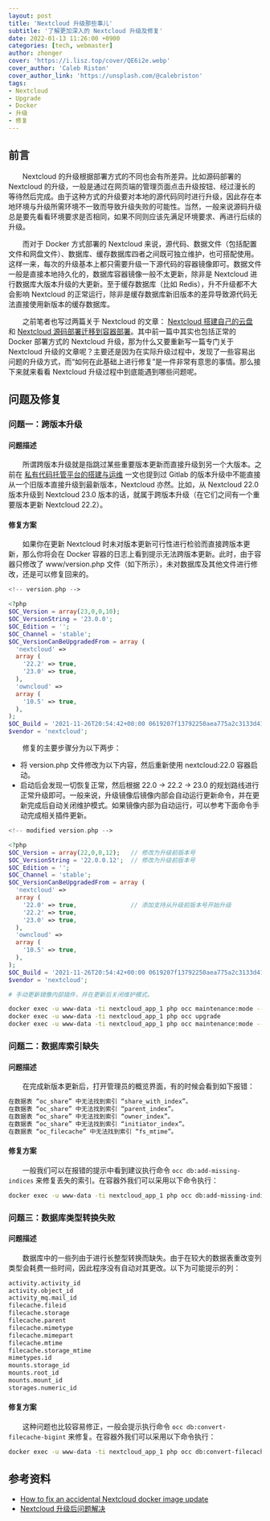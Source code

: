 ```yaml
---
layout: post
title: 'Nextcloud 升级那些事儿'
subtitle: '了解更加深入的 Nextcloud 升级及修复'
date: 2022-01-13 11:26:00 +0900
categories: [tech, webmaster]
author: zhonger
cover: 'https://i.lisz.top/cover/QE6i2e.webp'
cover_author: 'Caleb Riston'
cover_author_link: 'https://unsplash.com/@calebriston'
tags: 
- Nextcloud
- Upgrade
- Docker
- 升级
- 修复
---
```


## 前言

&emsp;&emsp;Nextcloud 的升级根据部署方式的不同也会有所差异。比如源码部署的 Nextcloud 的升级，一般是通过在网页端的管理页面点击升级按钮、经过漫长的等待然后完成。由于这种方式的升级要对本地的源代码同时进行升级，因此存在本地环境与升级所需环境不一致而导致升级失败的可能性。当然，一般来说源码升级总是要先看看环境要求是否相同，如果不同则应该先满足环境要求、再进行后续的升级。

&emsp;&emsp;而对于 Docker 方式部署的 Nextcloud 来说，源代码、数据文件（包括配置文件和网盘文件）、数据库、缓存数据库四者之间既可独立维护，也可搭配使用。这样一来，每次的升级基本上都只需要升级一下源代码的容器镜像即可。数据文件一般是直接本地持久化的，数据库容器镜像一般不太更新，除非是 Nextcloud 进行数据库大版本升级的大更新。至于缓存数据库（比如 Redis），升不升级都不大会影响 Nextcloud 的正常运行，除非是缓存数据库新旧版本的差异导致源代码无法直接使用新版本的缓存数据库。

&emsp;&emsp;之前笔者也写过两篇关于 Nextcloud 的文章： [Nextcloud 搭建自己的云盘](../webmaster/nextcloud.html) 和 [Nextcloud 源码部署迁移到容器部署](../docker/nextcloud-docker.html)。其中前一篇中其实也包括正常的 Docker 部署方式的 Nextcloud 升级，那为什么又要重新写一篇专门关于 Nextcloud 升级的文章呢？主要还是因为在实际升级过程中，发现了一些容易出问题的升级方式，而“如何在此基础上进行修复”是一件非常有意思的事情。那么接下来就来看看 Nextcloud 升级过程中到底能遇到哪些问题呢。

## 问题及修复

### 问题一：跨版本升级

#### 问题描述

&emsp;&emsp;所谓跨版本升级就是指跳过某些重要版本更新而直接升级到另一个大版本。之前在 [私有代码托管平台的搭建与运维](../docker/gitlab.html) 一文也提到过 Gitlab 的版本升级中不能直接从一个旧版本直接升级到最新版本，Nextcloud 亦然。比如，从 Nextcloud 22.0 版本升级到 Nextcloud 23.0 版本的话，就属于跨版本升级（在它们之间有一个重要版本更新 Nextcloud 22.2）。

#### 修复方案

&emsp;&emsp;如果你在更新 Nextcloud 时未对版本更新可行性进行检验而直接跨版本更新，那么你将会在 Docker 容器的日志上看到提示无法跨版本更新。此时，由于容器只修改了 www/version.php 文件（如下所示），未对数据库及其他文件进行修改，还是可以修复回来的。

```php
<!-- version.php -->

<?php
$OC_Version = array(23,0,0,10);
$OC_VersionString = '23.0.0';
$OC_Edition = '';
$OC_Channel = 'stable';
$OC_VersionCanBeUpgradedFrom = array (
  'nextcloud' =>
  array (
    '22.2' => true,
    '23.0' => true,
  ),
  'owncloud' =>
  array (
    '10.5' => true,
  ),
);
$OC_Build = '2021-11-26T20:54:42+00:00 0619207f13792250aea775a2c3133d41ab625980';
$vendor = 'nextcloud';
```

&emsp;&emsp;修复的主要步骤分为以下两步：

- 将 version.php 文件修改为以下内容，然后重新使用 nextcloud:22.0 容器启动。
- 启动后会发现一切恢复正常，然后根据 22.0 -> 22.2 -> 23.0 的规划路线进行正常升级即可。一般来说，升级镜像后镜像内部会自动运行更新命令，并在更新完成后自动关闭维护模式。如果镜像内部为自动运行，可以参考下面命令手动完成相关插件更新。

```php
<!-- modified version.php -->

<?php
$OC_Version = array(22,0,0,12);   // 修改为升级前版本号
$OC_VersionString = '22.0.0.12';  // 修改为升级前版本号
$OC_Edition = '';
$OC_Channel = 'stable';
$OC_VersionCanBeUpgradedFrom = array (
  'nextcloud' =>
  array (
    '22.0' => true,               // 添加支持从升级前版本号开始升级
    '22.2' => true,
    '23.0' => true,
  ),
  'owncloud' =>
  array (
    '10.5' => true,
  ),
);
$OC_Build = '2021-11-26T20:54:42+00:00 0619207f13792250aea775a2c3133d41ab625980';
$vendor = 'nextcloud';
```

```bash
# 手动更新镜像内部插件，并在更新后关闭维护模式。

docker exec -u www-data -ti nextcloud_app_1 php occ maintenance:mode --on
docker exec -u www-data -ti nextcloud_app_1 php occ upgrade
docker exec -u www-data -ti nextcloud_app_1 php occ maintenance:mode --off
```

### 问题二：数据库索引缺失

#### 问题描述

&emsp;&emsp;在完成新版本更新后，打开管理员的概览界面，有的时候会看到如下报错：

```bash
在数据表 “oc_share” 中无法找到索引 “share_with_index”。
在数据表 “oc_share” 中无法找到索引 “parent_index”。
在数据表 “oc_share” 中无法找到索引 “owner_index”。
在数据表 “oc_share” 中无法找到索引 “initiator_index”。
在数据表 “oc_filecache” 中无法找到索引 “fs_mtime”。
```

#### 修复方案

&emsp;&emsp;一般我们可以在报错的提示中看到建议执行命令 `occ db:add-missing-indices` 来修复丢失的索引。在容器外我们可以采用以下命令执行：

```bash
docker exec -u www-data -ti nextcloud_app_1 php occ db:add-missing-indices
```

### 问题三：数据库类型转换失败

#### 问题描述

&emsp;&emsp;数据库中的一些列由于进行长整型转换而缺失。由于在较大的数据表重改变列类型会耗费一些时间，因此程序没有自动对其更改。以下为可能提示的列：

```bash
activity.activity_id
activity.object_id
activity_mq.mail_id
filecache.fileid
filecache.storage
filecache.parent
filecache.mimetype
filecache.mimepart
filecache.mtime
filecache.storage_mtime
mimetypes.id
mounts.storage_id
mounts.root_id
mounts.mount_id
storages.numeric_id
```

#### 修复方案

&emsp;&emsp;这种问题也比较容易修正，一般会提示执行命令 `occ db:convert-filecache-bigint` 来修复。在容器外我们可以采用以下命令执行：

```bash
docker exec -u www-data -ti nextcloud_app_1 php occ db:convert-filecache-bigint
```

## 参考资料

- [How to fix an accidental Nextcloud docker image update](https://nicolasbouliane.com/blog/nextcloud-docker-upgrade-error)
- [Nextcloud 升级后问题解决](https://blog.csdn.net/robin_cai/article/details/119530743)
